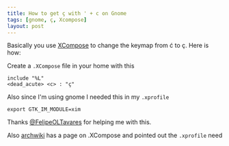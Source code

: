 ```yaml
---
title: How to get ç with ' + c on Gnome
tags: [gnome, ç, Xcompose]
layout: post
---
```


Basically you use [XCompose](https://wiki.debian.org/XCompose) to change the keymap from ć to ç. Here is how:

Create a `.XCompose` file in your home with this

```
include "%L"
<dead_acute> <c> : "ç"
```

Also since I'm using gnome I needed this in my `.xprofile`

```
export GTK_IM_MODULE=xim
```

Thanks [@FelipeOLTavares](https://twitter.com/FelipeOLTavares/status/1390315885181734912?s=20) for helping me with this.

Also [archwiki](https://wiki.archlinux.org/title/Xorg/Keyboard_configuration) has a page on .XCompose and pointed out the `.xprofile` need
